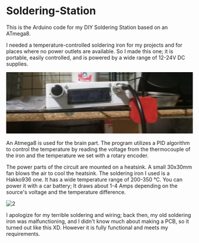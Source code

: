 # Soldering-Station
This is the Arduino code for my DIY Soldering Station based on an ATmega8.

I needed a temperature-controlled soldering iron for my projects and for places where no power outlets are available. So I made this one; it is portable, easily controlled, and is powered by a wide range of 12-24V DC supplies.

![1](https://github.com/soroushtou/Soldering-Station/blob/main/images/1.jpg)

An Atmega8 is used for the brain part. The program utilizes a PID algorithm to control the temperature by reading the voltage from the thermocouple of the iron and the temperature we set with a rotary encoder.

The power parts of the circuit are mounted on a heatsink. A small 30x30mm fan blows the air to cool the heatsink. The soldering iron I used is a Hakko936 one.
It has a wide temperature range of 200-350 °C. You can power it with a car battery; It draws about 1-4 Amps depending on the source's voltage and the temperature difference.

![2](https://github.com/soroushtou/Soldering-Station/blob/main/images/2.jpg)

I apologize for my terrible soldering and wiring; back then, my old soldering iron was malfunctioning, and I didn't know much about making a PCB, so it turned out like this XD. However it is fully functional and meets my requirements.
